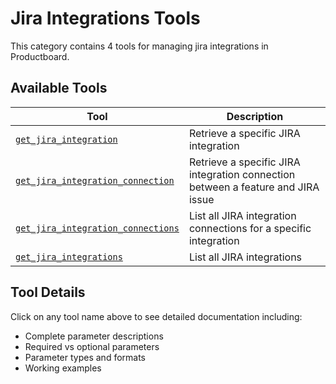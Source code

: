 # Jira Integrations Tools

This category contains 4 tools for managing jira integrations in Productboard.

## Available Tools

| Tool                                                                        | Description                                                                      |
| --------------------------------------------------------------------------- | -------------------------------------------------------------------------------- |
| [`get_jira_integration`](./get_jira_integration.md)                         | Retrieve a specific JIRA integration                                             |
| [`get_jira_integration_connection`](./get_jira_integration_connection.md)   | Retrieve a specific JIRA integration connection between a feature and JIRA issue |
| [`get_jira_integration_connections`](./get_jira_integration_connections.md) | List all JIRA integration connections for a specific integration                 |
| [`get_jira_integrations`](./get_jira_integrations.md)                       | List all JIRA integrations                                                       |

## Tool Details

Click on any tool name above to see detailed documentation including:

- Complete parameter descriptions
- Required vs optional parameters
- Parameter types and formats
- Working examples
